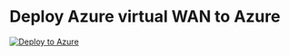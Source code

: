 # Deploy Azure virtual WAN to Azure 


[![Deploy to Azure](https://aka.ms/deploytoazurebutton)](https://portal.azure.com/#create/Microsoft.Template/uri/https://raw.githubusercontent.com/Lagler-Gruener/AzureTemplates/master/AzureVWan/deploybasicenv.json)
